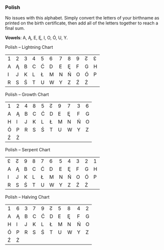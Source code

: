 ### <span id="anchor-9"></span>Polish

No issues with this alphabet. Simply convert the letters of your
birthname as printed on the birth certificate, then add all of the
letters together to reach a final sum.

**Vowels**: A, Ą, E, Ę, I, O, Ó, U, Y.

Polish – Lightning Chart

|   |   |   |   |   |   |   |   |   |   |   |
| - | - | - | - | - | - | - | - | - | - | - |
| 1 | 2 | 3 | 4 | 5 | 6 | 7 | 8 | 9 | ↊ | ↋ |
| A | Ą | B | C | Ć | D | E | Ę | F | G | H |
| I | J | K | L | Ł | M | N | Ń | O | Ó | P |
| R | S | Ś | T | U | W | Y | Z | Ź | Ż |   |

Polish – Growth Chart

|   |   |   |   |   |   |   |   |   |   |
| - | - | - | - | - | - | - | - | - | - |
| 1 | 2 | 4 | 8 | 5 | ↊ | 9 | 7 | 3 | 6 |
| A | Ą | B | C | Ć | D | E | Ę | F | G |
| H | I | J | K | L | Ł | M | N | Ń | O |
| Ó | P | R | S | Ś | T | U | W | Y | Z |
| Ź | Ż |   |   |   |   |   |   |   |   |

Polish – Serpent Chart

|   |   |   |   |   |   |   |   |   |   |   |
| - | - | - | - | - | - | - | - | - | - | - |
| ↋ | ↊ | 9 | 8 | 7 | 6 | 5 | 4 | 3 | 2 | 1 |
| A | Ą | B | C | Ć | D | E | Ę | F | G | H |
| I | J | K | L | Ł | M | N | Ń | O | Ó | P |
| R | S | Ś | T | U | W | Y | Z | Ź | Ż |   |

Polish – Halving Chart

|   |   |   |   |   |   |   |   |   |   |
| - | - | - | - | - | - | - | - | - | - |
| 1 | 6 | 3 | 7 | 9 | ↊ | 5 | 8 | 4 | 2 |
| A | Ą | B | C | Ć | D | E | Ę | F | G |
| H | I | J | K | L | Ł | M | N | Ń | O |
| Ó | P | R | S | Ś | T | U | W | Y | Z |
| Ź | Ż |   |   |   |   |   |   |   |   |
